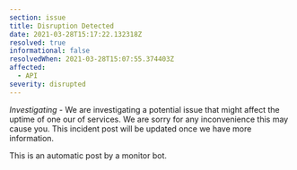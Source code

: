 ```yaml
---
section: issue
title: Disruption Detected
date: 2021-03-28T15:17:22.132318Z
resolved: true
informational: false
resolvedWhen: 2021-03-28T15:07:55.374403Z
affected:
  - API
severity: disrupted
---
```

*Investigating* - We are investigating a potential issue that might affect the uptime of one our of services. We are sorry for any inconvenience this may cause you. This incident post will be updated once we have more information.

This is an automatic post by a monitor bot.
        